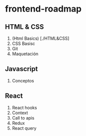 # frontend-roadmap

## HTML & CSS

1. (Html Basics) [./HTML&CSS]
2. CSS Basisc
3. Git
4. Maquetación

## Javascript

1. Conceptos

## React
1. React hooks
2. Context
3. Call to apis
4. Redux
5. React query